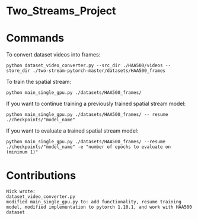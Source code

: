 # Two_Streams_Project


# Commands
To convert dataset videos into frames:
```
python dataset_video_converter.py --src_dir ./HAA500/videos --store_dir ./two-stream-pytorch-master/datasets/HAA500_frames
```
To train the spatial stream: 
```
python main_single_gpu.py ./datasets/HAA500_frames/
```
If you want to continue training a previously trained spatial stream model:
```
python main_single_gpu.py ./datasets/HAA500_frames/ -- resume ./checkpoints/"model_name"
```
If you want to evaluate a trained spatial stream model:
```
python main_single_gpu.py ./datasets/HAA500_frames/ --resume ./checkpoints/"model_name" -e "number of epochs to evaluate on (minimum 1)"
```

# Contributions
```
Nick wrote:
dataset_video_converter.py
modified main_single_gpu.py to: add functionality, resume training model, modified implementation to pytorch 1.10.1, and work with HAA500 dataset
```
